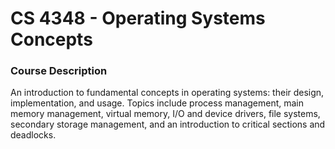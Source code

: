 # CS 4348 - Operating Systems Concepts

### Course Description  
An introduction to fundamental concepts in operating systems: their design, implementation, and usage. Topics include process management, main memory management, virtual memory, I/O and device drivers, file systems, secondary storage management, and an introduction to critical sections and deadlocks.

